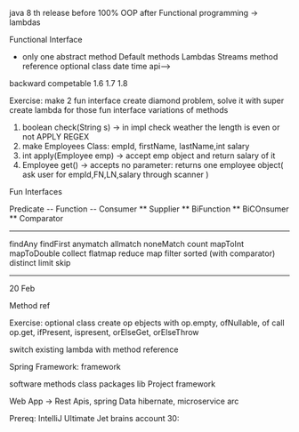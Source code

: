 java 8 th release
before 100% OOP
after Functional programming -> lambdas

Functional Interface 
- only one abstract method
Default methods
Lambdas
Streams
method reference
optional class
date time api-->

backward competable
1.6
1.7
1.8

Exercise:
make 2 fun interface
create diamond problem, solve it with super
create lambda for those fun interface
variations of methods
1) boolean check(String s) -> in impl check weather the length is even or not
APPLY REGEX
2) make Employees Class: empId, firstName, lastName,int salary
2) int apply(Employee emp) -> accept emp object and return salary of it
3) Employee get() -> accepts no parameter: returns one employee object(
                     ask user for empId,FN,LN,salary through scanner )


Fun Interfaces

Predicate -- 
Function --
Consumer **
Supplier ** 
BiFunction **
BiCOnsumer **
Comparator


-----
findAny
findFirst
anymatch
allmatch
noneMatch
count
mapToInt
mapToDouble
collect
flatmap
reduce
map
filter
sorted (with comparator)
distinct
limit
skip

--------
20 Feb

Method ref


Exercise:
optional class
create op ebjects with op.empty, ofNullable, of
call op.get, ifPresent, ispresent, orElseGet, orElseThrow

switch existing lambda with method reference

Spring Framework:
framework

software
methods
class
packages
lib
Project
framework

Web App -> Rest Apis, spring Data hibernate, microservice arc

Prereq:
IntelliJ Ultimate
Jet brains account 30:



